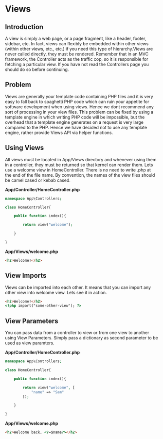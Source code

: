 # Views

## Introduction

A view is simply a web page, or a page fragment, like a header,
footer, sidebar, etc. In fact, views can flexibly be embedded 
within other views (within other views, etc., etc.) if you need
this type of hierarchy.Views are never called directly, they
must be rendered. Remember that in an MVC framework, the 
Controller acts as the traffic cop, so it is responsible 
for fetching a particular view. If you have not read the 
Controllers page you should do so before continuing.

## Problem

Views are generally your template code containing PHP files 
and it is very easy to fall back to spaghetti PHP code which
can ruin your appetite for software development when using 
views. Hence we dont recommend any sort of processing in your
view files. This problem can be fixed by using a template engine in which
writing PHP code will be impossible, but the overhead that a
template engine generates on a request is very large compared
to the PHP. Hence we have decided not to use any template
engine, rather provide Views API via helper functions.

## Using Views

All views must be located in App/Views directory and whenever
using them in a controller, they must be returned so that
kernel can render them. Lets use a welcome view in HomeController.
There is no need to write .php at the end of the file name.
By convention, the names of the view files should be camel cased
or kebab cased.

**App/Controller/HomeController.php**
```php
namespace App\Controllers;

class HomeController{

    public function index(){

        return view("welcome");

    }

}
```


**App/Views/welcome.php**
```html
<h2>Welcome!</h2>
```

## View Imports

Views can be imported into each other. It means that you can
import any other view into welcome view. Lets see it in action.

```html
<h2>Welcome!</h2>
<?php import("some-other-view"); ?>
```

## View Parameters

You can pass data from a controller to view or from one view to
another using View Parameters. Simply pass a dictionary as second
parameter to be used as view paramters.


**App/Controller/HomeController.php**
```php
namespace App\Controllers;

class HomeController{

    public function index(){

        return view("welcome", [
            "name" => "Sam"
        ]);

    }

}
```


**App/Views/welcome.php**
```html
<h2>Welcome back, <?=$name?></h2>
```
